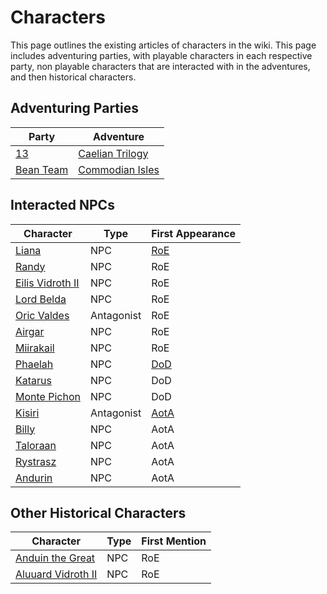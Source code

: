 # Characters

This page outlines the existing articles of characters in the wiki. This page includes adventuring parties, with playable characters in each respective party, non playable characters that are interacted with in the adventures, and then historical characters.

## Adventuring Parties

| Party | Adventure |
| - | - |
| [13](13/13.md) | [Caelian Trilogy](../Campaigns/caelian_trilogy.md) |
| [Bean Team](bean_team/bean_team.md) | [Commodian Isles](../Campaigns/commodian_tales.md) |

## Interacted NPCs

| Character | Type | First Appearance |
| - | - | - |
| [Liana](TODO) | NPC | [RoE](../Campaigns/caelian_trilogy.md#rise-of-ebrihan) |
| [Randy](TODO) | NPC | RoE |
| [Eilis Vidroth II](eilis_vidroth.md) | NPC | RoE |
| [Lord Belda](saywin_belda.md) | NPC | RoE |
| [Oric Valdes](oric_valdes.md) | Antagonist | RoE |
| [Airgar](airgar.md) | NPC | RoE |
| [Miirakail](miirakail.md) | NPC | RoE |
| [Phaelah](phaelah.md) | NPC | [DoD](../Campaigns/caelian_trilogy.md#death-of-a-dragon) |
| [Katarus](katarus.md) | NPC | DoD |
| [Monte Pichon](TODO) | NPC | DoD |
| [Kisiri](kisiri.md) | Antagonist | [AotA](../Campaigns/caelian_trilogy.md#ascension-of-the-ancient) |
| [Billy](TODO) | NPC | AotA
| [Taloraan](TODO) | NPC | AotA |
| [Rystrasz](rystrasz.md) | NPC | AotA |
| [Andurin](andurin.md) | NPC | AotA |

## Other Historical Characters

| Character | Type | First Mention |
| - | - | - |
| [Anduin the Great](anduin_the_great.md) | NPC | RoE |
| [Aluuard Vidroth II](aluuard_vidroth.md) | NPC | RoE |
